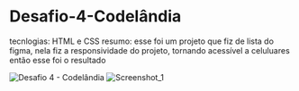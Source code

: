 # Desafio-4-Codelândia
tecnlogias: HTML e CSS
resumo: esse foi um projeto que fiz de lista do figma, nela fiz a responsividade do projeto, tornando acessível a celuluares então esse foi o resultado 


![Desafio 4 - Codelândia](https://user-images.githubusercontent.com/119339116/231474744-cd0f2824-9682-42d5-94c7-25d6c1648a2d.png)
![Screenshot_1](https://user-images.githubusercontent.com/119339116/231474751-a4cadbb0-e8e5-4c32-bfec-36ea98faf24f.png)
